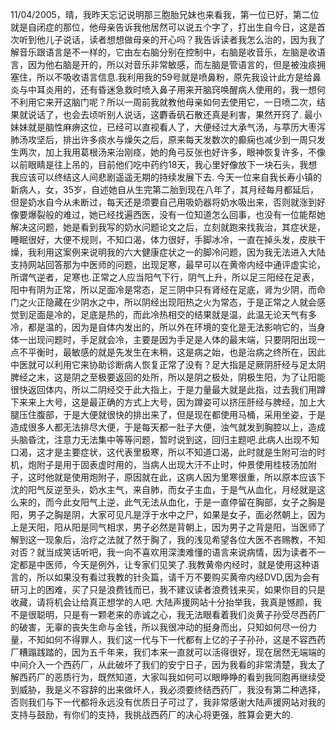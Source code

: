 11/04/2005，晴，我昨天忘记说明那三胞胎兄妹也来看我，第一位已好，第二位就是自闭症的那位，他母亲告诉我他居然可以说五个字了，打出生自今日，这是首次听到他儿子说话，读者想想做母亲的开心吗？我告诉读者我怎么治的，因为我了解音乐跟语言是不一样的，它由左右脑分别在控制中，右脑是收音乐，左脑是收语言，因为他右脑是开的，所以对音乐非常敏感，而左脑是管语言的，但是被浊痰拥塞住，所以不吸收语言信息.我利用我的59号就是喷鼻粉，原先我设计此方是给鼻炎与中耳炎用的，还有昏迷急救时喷入鼻子用来开脑窍唤醒病人使用的，我一想何不利用它来开这脑门呢？所以一周前我就教他母亲如何去使用它，一日喷二次，结果就说话了，也会去顷听别人说话，这麝香矾石散还真是利害，果然开窍了.
最小妹妹就是脑性麻痹这位，已经可以直视看人了，大便经过大承气汤，与葶历大枣泻肺汤攻坚后，排出许多痰水与燥矢之后，原来每天发数次的癫痫也减少到一周只发生两次，加上我用葛根汤来治刚痉，她的角弓反张也好许多，眼神恢复许多，不像以前眼睛是往上吊的，目前他们吃中药约18天，我心里好像放下一块石头，我想我应该可以终结这人间悲剧遥遥无期的持续发展下去.
今天一位来自我长寿小镇的新病人，女，35岁，自述她自从生完第二胎到现在八年了，其月经每月都延后，但是奶水自今从未断过，每天还是须要自己用吸奶器将奶水吸出来，否则就涨到好像要爆裂般的难过，她已经找遍西医，没有一位知道怎么回事，也没有一位能帮她解决这问题，她是看到我写的奶水问题论文之后，立刻就跑来找我治，其症状是，睡眠很好，大便不规则，不知口渴，体力很好，手脚冰冷，一直在掉头发，皮肤干燥，我利用这案例来说明我的六大健康症状之一的脚冷问题，因为我无法进入大陆支持网站回答那为中医师的问题，出现足寒，最早可以在黄帝内经中通评虚实论，所谓气逆者，足寒也.正常之人应当阳气下行，阴气上升，所以足三阳经在足表，阳中有阴为正常，所以足面冷是常态，足三阴中只有肾经在足底，肾为少阴，而命门之火正隐藏在少阴水之中，所以阴经出现阳热之火为常态，于是正常之人就会感觉到足面是冷的，足底是热的，而此冷热相交的结果就是温，此温无论天气有多冷，都是温的，因为是自体内发出的，所以外在环境的变化是无法影响它的，当身体一出现问题时，手足就会冷，主要是因为手足是人体的最末端，只要阴阳出现一点不平衡时，最敏感的就是先发生在末稍，这是病之始，也是治病之终所在，因此中医就可以利用它来协助诊断病人恢复正常了没有？足大指是足厥阴肝经与足太阴脾经之末，这是阴之至极要返回的处所，所以是阴之极处，阴极生阳，为了让阳能很快返回体内，所以二阴经交于此大指上，于是力量最大就是此指，过去我们用蹲下来来上大号，这是最正确的方式上大号，因为蹲姿可以挤压肝经与脾经，加上大腿压住腹部，于是大便就很快的排出来了，但是现在都使用马桶，采用坐姿，于是造成很多人都无法排尽大便，于是每天都一肚子大便，浊气就发到胸腔以上，造成头脑昏沈，注意力无法集中等等问题，暂时说到这，回归主题吧.此病人出现不知口渴，这才是主要症状，这代表里极寒，所以不知道口渴，此时就是生附可治的时机，炮附子是用于固表虚时用的，当病人出现大汗不止时，仲景使用桂枝汤加附子，这时他就是使用炮附子，原因就在此，这病人因为里寒很重，所以原本应该下沈的阳气反逆至头，奶水主气，来自肺，而女子主血，于是气从血化，月经就是这么来的，而今此女阳气上逆，此气无法从血化，于是一直停留在胸部，女子之胸是阳，男子之胸是阴，大家可见凡是浮于水中之尸，如果是女子，面必然朝上，因为上是天阳，阳从阳是同气相求，男子必然是背朝上，因为男子之背是阳，当医师了解到这一现象后，治疗之法就了然于胸了，我的浅见希望各位大医不吝赐教，不知对否？就当成笑话听吧，我一向不喜欢用深澳难懂的语言来说病情，因为读者不一定都是中医师，今天是例外，让专家们见笑了.我教黄帝内经时，就是使用这种语言的，所以如果没有看过我教的针灸篇，请千万不要购买黄帝内经DVD,因为会有研习上的困难，买了只是浪费钱而已，我不建议读者浪费钱来买，如果你目的只是收藏，请将机会让给真正想学的人吧.
大陆声援网站十分抬举我，我真是憾颜，我不是很聪明，只是有一颗老来的赤诚之心，我无法眼看着我们炎黄子孙受尽西药厂的破害，无辜的丧失生命与金钱，所以我很冲动的挺身而出，只知如何尽一份力量，不知如何不得罪人，我们这一代与下一代都有上亿的子子孙孙，这是不容西药厂糟蹋践踏的，因为五千年来，我们本来一直就可以活得很好，现在居然无端端的中间介入一个西药厂，从此破坏了我们的安宁日子，因为我看的非常清楚，我太了解西药厂的恶质行为，既然知道，大家叫我如何可以眼睁睁的看到我同胞再继续受到威胁，我是义不容辞的出来做坏人，我必须要终结西药厂，我没有第二种选择，否则我们与下一代都将永远没有优质日子可过了，我非常感谢大陆声援网站对我的支持与鼓励，有你们的支持，我挑战西药厂的决心将更强，胜算会更大的.